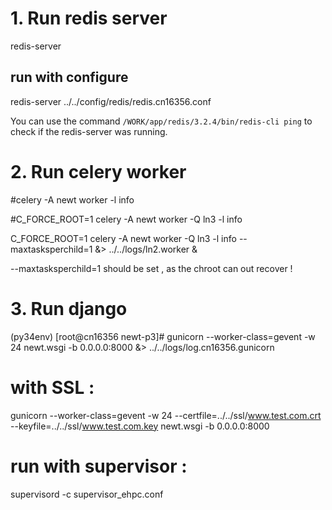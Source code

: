 # 1. Run redis server  

redis-server 

## run with configure 

redis-server  ../../config/redis/redis.cn16356.conf 

You can use the command `/WORK/app/redis/3.2.4/bin/redis-cli ping` to check if the redis-server was running.

# 2. Run celery worker
#celery -A newt worker -l info 

#C_FORCE_ROOT=1 celery -A newt worker -Q ln3 -l info 

C_FORCE_ROOT=1   celery -A newt worker -Q ln3 -l info --maxtasksperchild=1    &> ../../logs/ln2.worker  &

--maxtasksperchild=1   should be set , as the chroot can out recover !


# 3. Run django 

(py34env) [root@cn16356 newt-p3]# gunicorn --worker-class=gevent -w 24   newt.wsgi -b 0.0.0.0:8000  &> ../../logs/log.cn16356.gunicorn


# with SSL :
gunicorn --worker-class=gevent -w 24 --certfile=../../ssl/www.test.com.crt  --keyfile=../../ssl/www.test.com.key   newt.wsgi -b 0.0.0.0:8000

# run with supervisor : 
supervisord -c supervisor_ehpc.conf

